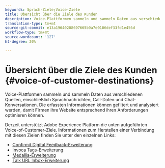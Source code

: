 ```yaml
---
keywords: Sprach-Ziele;Voice-Ziele
title: Übersicht über die Ziele des Kunden
description: Voice-Plattformen sammeln und sammeln Daten aus verschiedenen Quellen, einschließlich Sprachnachrichten, Call-Daten und Chat-Konversationen. Die erfassten Informationen können gefiltert und analysiert werden, damit Firmen ihre Website entsprechend ihren Anforderungen optimieren können.
translation-type: tm+mt
source-git-commit: e13a19640208697665b0a7e0106def33fd1e456d
workflow-type: tm+mt
source-wordcount: '127'
ht-degree: 20%

---
```



# Übersicht über die Ziele des Kunden {#voice-of-customer-destinations}

Voice-Plattformen sammeln und sammeln Daten aus verschiedenen Quellen, einschließlich Sprachnachrichten, Call-Daten und Chat-Konversationen. Die erfassten Informationen können gefiltert und analysiert werden, damit Firmen ihre Website entsprechend ihren Anforderungen optimieren können.

Derzeit unterstützt Adobe Experience Platform die unten aufgeführten Voice-of-Customer-Ziele. Informationen zum Herstellen einer Verbindung mit diesen Zielen finden Sie unter den einzelnen Links:

- [Confirmit Digital Feedback-Erweiterung](./confirmit-digital-feedback.md)
- [Invoca Tags-Erweiterung](./invoca.md)
- [Medallia-Erweiterung](./medallia.md)
- [Talk URL Inbox-Erweiterung](./talkurl.md)
